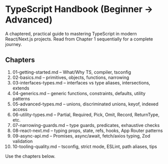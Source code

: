 # TypeScript Handbook (Beginner → Advanced)

A chaptered, practical guide to mastering TypeScript in modern React/Next.js projects. Read from Chapter 1 sequentially for a complete journey.

## Chapters

1. 01-getting-started.md – What/Why TS, compiler, tsconfig
2. 02-basics.md – primitives, objects, functions, narrowing
3. 03-interfaces-types.md – interfaces vs type aliases, intersections, extends
4. 04-generics.md – generic functions, constraints, defaults, utility patterns
5. 05-advanced-types.md – unions, discriminated unions, keyof, indexed access
6. 06-utility-types.md – Partial, Required, Pick, Omit, Record, ReturnType, etc.
7. 07-narrowing-guards.md – type guards, predicates, exhaustive checks
8. 08-react-next.md – typing props, state, refs, hooks, App Router patterns
9. 09-async-api.md – Promises, async/await, fetch/axios typing, Zod validation
10. 10-tooling-quality.md – tsconfig, strict mode, ESLint, path aliases, tips

Use the chapters below.
